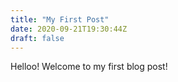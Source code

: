 ```yaml
---
title: "My First Post"
date: 2020-09-21T19:30:44Z
draft: false
---
```


Helloo! Welcome to my first blog post!

